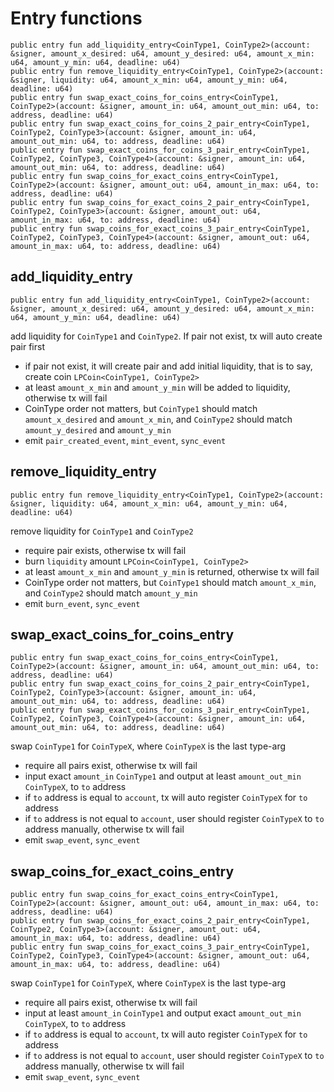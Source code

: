 # Entry functions
```move
public entry fun add_liquidity_entry<CoinType1, CoinType2>(account: &signer, amount_x_desired: u64, amount_y_desired: u64, amount_x_min: u64, amount_y_min: u64, deadline: u64)
public entry fun remove_liquidity_entry<CoinType1, CoinType2>(account: &signer, liquidity: u64, amount_x_min: u64, amount_y_min: u64, deadline: u64)
public entry fun swap_exact_coins_for_coins_entry<CoinType1, CoinType2>(account: &signer, amount_in: u64, amount_out_min: u64, to: address, deadline: u64)
public entry fun swap_exact_coins_for_coins_2_pair_entry<CoinType1, CoinType2, CoinType3>(account: &signer, amount_in: u64, amount_out_min: u64, to: address, deadline: u64)
public entry fun swap_exact_coins_for_coins_3_pair_entry<CoinType1, CoinType2, CoinType3, CoinType4>(account: &signer, amount_in: u64, amount_out_min: u64, to: address, deadline: u64)
public entry fun swap_coins_for_exact_coins_entry<CoinType1, CoinType2>(account: &signer, amount_out: u64, amount_in_max: u64, to: address, deadline: u64)
public entry fun swap_coins_for_exact_coins_2_pair_entry<CoinType1, CoinType2, CoinType3>(account: &signer, amount_out: u64, amount_in_max: u64, to: address, deadline: u64)
public entry fun swap_coins_for_exact_coins_3_pair_entry<CoinType1, CoinType2, CoinType3, CoinType4>(account: &signer, amount_out: u64, amount_in_max: u64, to: address, deadline: u64)
```

## add_liquidity_entry
```move
public entry fun add_liquidity_entry<CoinType1, CoinType2>(account: &signer, amount_x_desired: u64, amount_y_desired: u64, amount_x_min: u64, amount_y_min: u64, deadline: u64)
```
add liquidity for `CoinType1` and `CoinType2`. If pair not exist, tx will auto create pair first
* if pair not exist, it will create pair and add initial liquidity, that is to say, create coin `LPCoin<CoinType1, CoinType2>`
* at least `amount_x_min` and `amount_y_min` will be added to liquidity, otherwise tx will fail
* CoinType order not matters, but `CoinType1` should match `amount_x_desired` and `amount_x_min`, and `CoinType2` should match `amount_y_desired` and `amount_y_min`
* emit `pair_created_event`, `mint_event`, `sync_event`

## remove_liquidity_entry
```move
public entry fun remove_liquidity_entry<CoinType1, CoinType2>(account: &signer, liquidity: u64, amount_x_min: u64, amount_y_min: u64, deadline: u64)
```
remove liquidity for `CoinType1` and `CoinType2`
* require pair exists, otherwise tx will fail
* burn `liquidity` amount `LPCoin<CoinType1, CoinType2>`
* at least `amount_x_min` and `amount_y_min` is returned, otherwise tx will fail
* CoinType order not matters, but `CoinType1` should match `amount_x_min`, and `CoinType2` should match `amount_y_min`
* emit `burn_event`, `sync_event`

## swap_exact_coins_for_coins_entry
```move
public entry fun swap_exact_coins_for_coins_entry<CoinType1, CoinType2>(account: &signer, amount_in: u64, amount_out_min: u64, to: address, deadline: u64)
public entry fun swap_exact_coins_for_coins_2_pair_entry<CoinType1, CoinType2, CoinType3>(account: &signer, amount_in: u64, amount_out_min: u64, to: address, deadline: u64)
public entry fun swap_exact_coins_for_coins_3_pair_entry<CoinType1, CoinType2, CoinType3, CoinType4>(account: &signer, amount_in: u64, amount_out_min: u64, to: address, deadline: u64)
```
swap `CoinType1` for `CoinTypeX`, where `CoinTypeX` is the last type-arg
* require all pairs exist, otherwise tx will fail
* input exact `amount_in` `CoinType1` and output at least `amount_out_min` `CoinTypeX`, to `to` address
* if `to` address is equal to `account`, tx will auto register `CoinTypeX` for `to` address
* if `to` address is not equal to `account`, user should register `CoinTypeX` to `to` address manually, otherwise tx will fail
* emit `swap_event`, `sync_event`

## swap_coins_for_exact_coins_entry
```move
public entry fun swap_coins_for_exact_coins_entry<CoinType1, CoinType2>(account: &signer, amount_out: u64, amount_in_max: u64, to: address, deadline: u64)
public entry fun swap_coins_for_exact_coins_2_pair_entry<CoinType1, CoinType2, CoinType3>(account: &signer, amount_out: u64, amount_in_max: u64, to: address, deadline: u64)
public entry fun swap_coins_for_exact_coins_3_pair_entry<CoinType1, CoinType2, CoinType3, CoinType4>(account: &signer, amount_out: u64, amount_in_max: u64, to: address, deadline: u64)
```
swap `CoinType1` for `CoinTypeX`, where `CoinTypeX` is the last type-arg
* require all pairs exist, otherwise tx will fail
* input at least `amount_in` `CoinType1` and output exact `amount_out_min` `CoinTypeX`, to `to` address
* if `to` address is equal to `account`, tx will auto register `CoinTypeX` for `to` address
* if `to` address is not equal to `account`, user should register `CoinTypeX` to `to` address manually, otherwise tx will fail
* emit `swap_event`, `sync_event`